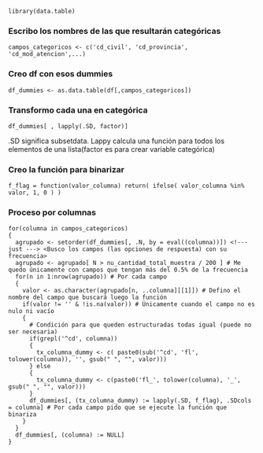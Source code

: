 ```{r}
library(data.table)
```

### Escribo los nombres de las que resultarán categóricas
```{r}
campos_categoricos <- c('cd_civil', 'cd_provincia', 'cd_mod_atencion',...)
```

### Creo df con esos dummies
```{r}
df_dummies <- as.data.table(df[,campos_categoricos])
```

### Transformo cada una en categórica
```{r}
df_dummies[ , lapply(.SD, factor)]
```
.SD significa subsetdata. Lappy calcula una función para todos los elementos de una lista(factor es para crear variable categórica)  


### Creo la función para binarizar
```{r}
f_flag = function(valor_columna) return( ifelse( valor_columna %in% valor, 1, 0 ) )
```

### Proceso por columnas
```{r}
for(columna in campos_categoricos)
{
  agrupado <- setorder(df_dummies[, .N, by = eval((columna))]) <!--- just ---> <Busco los campos (las opciones de respuesta) con su frecuencia>
  agrupado <- agrupado[ N > nu_cantidad_total_muestra / 200 ] # Me quedo únicamente con campos que tengan más del 0.5% de la frecuencia
  for(n in 1:nrow(agrupado)) # Por cada campo
  {
    valor <- as.character(agrupado[n, ..columna][[1]]) # Defino el nombre del campo que buscará luego la función
    if(valor != '' & !is.na(valor)) # Únicamente cuando el campo no es nulo ni vacío
    {
      # Condición para que queden estructuradas todas igual (puede no ser necesaria)
      if(grepl('^cd', columna)) 
      {
        tx_columna_dummy <- c( paste0(sub('^cd', 'fl', tolower(columna)), '', gsub(" ", "", valor)))
      } else
      {
        tx_columna_dummy <- c(paste0('fl_', tolower(columna), '_', gsub(" ", "", valor)))
      }
      df_dummies[, (tx_columna_dummy) := lapply(.SD, f_flag), .SDcols = columna] # Por cada campo pido que se ejecute la función que binariza
    }
  }
  df_dummies[, (columna) := NULL]
}
```

